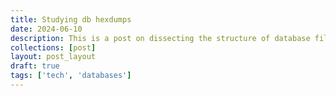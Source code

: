 ```yaml
---
title: Studying db hexdumps
date: 2024-06-10
description: This is a post on dissecting the structure of database files (sqlite3) and seeing how data is stored under the hood
collections: [post]
layout: post_layout
draft: true
tags: ['tech', 'databases']
---
```

